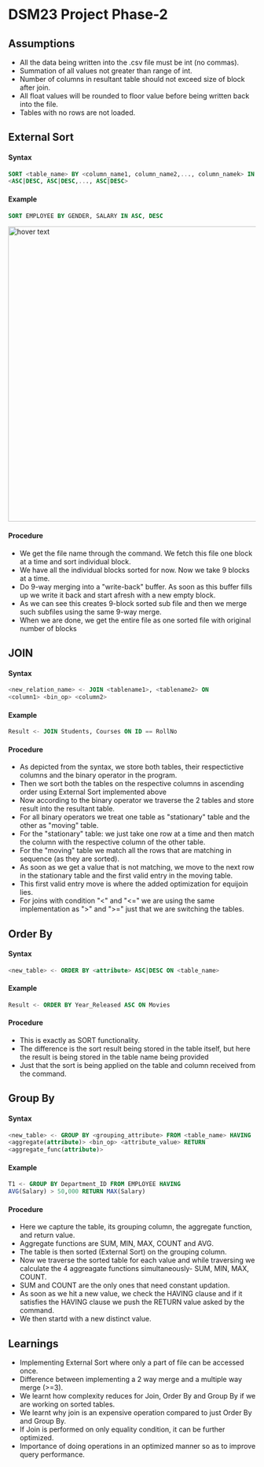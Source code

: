 # DSM23 Project Phase-2

## Assumptions
<ul>
  <li>All the data being written into the .csv file must be int (no commas). </li>
  <li> Summation of all values not greater than range of int.</li>
  <li> Number of columns in resultant table should not exceed size of block after join.</li>
  <li> All float values will be rounded to floor value before being written back into the file.</li>
  <li> Tables with no rows are not loaded. </li>
</ul>

## External Sort
#### Syntax
```sql
SORT <table_name> BY <column_name1, column_name2,..., column_namek> IN
<ASC|DESC, ASC|DESC,..., ASC|DESC>
```
#### Example
```sql
SORT EMPLOYEE BY GENDER, SALARY IN ASC, DESC
```
<img src="./image.jpeg" width="600" title="hover text">

#### Procedure
<ul>
  <li> We get the file name through the command. We fetch this file one block at a time and sort individual block. </li>
  <li> We have all the individual blocks sorted for now. Now we take 9 blocks at a time. </li>
  <li> Do 9-way merging into a "write-back" buffer. As soon as this buffer fills up we write it back and start afresh with a new empty block. </li>
  <li> As we can see this creates 9-block sorted sub file and then we merge such subfiles using the same 9-way merge. </li>
  <li> When we are done, we get the entire file as one sorted file with original number of blocks </li>
</ul>

## JOIN
#### Syntax
```sql
<new_relation_name> <- JOIN <tablename1>, <tablename2> ON
<column1> <bin_op> <column2>
```
#### Example
```sql
Result <- JOIN Students, Courses ON ID == RollNo 
```

#### Procedure
<ul>
  <li> As depicted from the syntax, we store both tables, their respectictive columns and the binary operator in the program. </li>
  <li> Then we sort both the tables on the respective columns in ascending order using External Sort implemented above </li>
  <li> Now according to the binary operator we traverse the 2 tables and store result into the resultant table.</li>
  <li> For all binary operators we treat one table as "stationary" table and the other as "moving" table. </li>
  <li> For the "stationary" table: we just take one row at a time and then match the column with the respective column of the other table.</li>
  <li> For the "moving" table we match all the rows that are matching in sequence (as they are sorted).</li>
  <li> As soon as we get a value that is not matching, we move to the next row in the stationary table and the first valid entry in the moving table. </li>
  <li> This first valid entry move is where the added optimization for equijoin lies.</li>
  <li> For joins with condition "<" and "<=" we are using the same implementation as ">" and ">=" just that we are switching the tables.</li>
</ul>

## Order By
#### Syntax
```sql
<new_table> <- ORDER BY <attribute> ASC|DESC ON <table_name>
```
#### Example
```sql
Result <- ORDER BY Year_Released ASC ON Movies
```

#### Procedure
<ul>
  <li> This is exactly as SORT functionality. </li>
  <li> The difference is the sort result being stored in the table itself, but here the result is being stored in the table name being provided </li>
  <li> Just that the sort is being applied on the table and column received from the command. </li>
  
</ul>

## Group By
#### Syntax
```sql
<new_table> <- GROUP BY <grouping_attribute> FROM <table_name> HAVING
<aggregate(attribute)> <bin_op> <attribute_value> RETURN
<aggregate_func(attribute)>
```
#### Example
```sql
T1 <- GROUP BY Department_ID FROM EMPLOYEE HAVING
AVG(Salary) > 50,000 RETURN MAX(Salary)
```
#### Procedure
<ul>
  <li> Here we capture the table, its grouping column, the aggregate function, and return value. </li>
  <li> Aggregate functions are SUM, MIN, MAX, COUNT and AVG.</li>
  <li> The table is then sorted (External Sort) on the grouping column. </li>
  <li> Now we traverse the sorted table for each value and while traversing we calculate the 4 aggreagate functions simultaneously- SUM, MIN, MAX, COUNT.</li>
  <li> SUM and COUNT are the only ones that need constant updation.</li>
  <li> As soon as we hit a new value, we check the HAVING clause and if it satisfies the HAVING clause we push the RETURN value asked by the command.</li>
  <li> We then startd with a new distinct value. </li>
</ul>

## Learnings

<ul>
  <li> Implementing External Sort where only a part of file can be accessed once. </li>
  <li> Difference between implementing a 2 way merge and a multiple way merge (>=3).</li>
  <li> We learnt how complexity reduces for Join, Order By and Group By if we are working on sorted tables.</li>
  <li> We learnt why join is an expensive operation compared to just Order By and Group By. </li>
  <li> If Join is performed on only equality condition, it can be further optimized. </li>
  <li> Importance of doing operations in an optimized manner so as to improve query performance. </li>
</ul>


